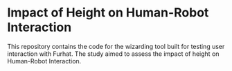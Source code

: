 # Impact of Height on Human-Robot Interaction

This repository contains the code for the wizarding tool built for testing user interaction with Furhat. The study aimed to assess the impact of height on Human-Robot Interaction.
